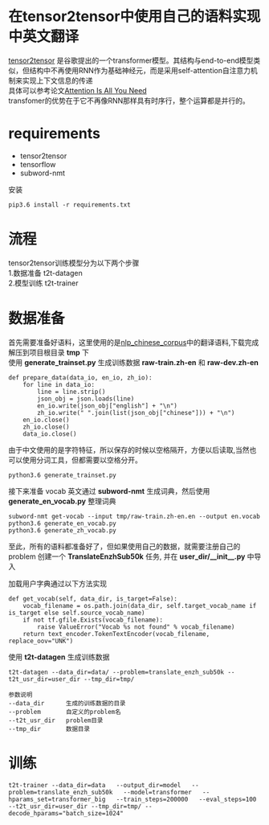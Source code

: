 # 在tensor2tensor中使用自己的语料实现中英文翻译

[tensor2tensor](github.com/tensorflow/tensor2tensor) 是谷歌提出的一个transformer模型。其结构与end-to-end模型类似，但结构中不再使用RNN作为基础神经元，而是采用self-attention自注意力机制来实现上下文信息的传递  
具体可以参考论文[Attention Is All You Need](https://arxiv.org/abs/1706.03762)  
transfomer的优势在于它不再像RNN那样具有时序行，整个运算都是并行的。

# requirements

- tensor2tensor
- tensorflow
- subword-nmt

安装

    pip3.6 install -r requirements.txt

# 流程

tensor2tensor训练模型分为以下两个步骤  
1.数据准备 t2t-datagen  
2.模型训练 t2t-trainer  

# 数据准备
首先需要准备好语料，这里使用的是[nlp_chinese_corpus](https://github.com/brightmart/nlp_chinese_corpus)中的翻译语料,下载完成解压到项目根目录 **tmp** 下  
使用 **generate_trainset.py** 生成训练数据 **raw-train.zh-en** 和 **raw-dev.zh-en**

    def prepare_data(data_io, en_io, zh_io):
        for line in data_io:
            line = line.strip()
            json_obj = json.loads(line)
            en_io.write(json_obj["english"] + "\n")
            zh_io.write(" ".join(list(json_obj["chinese"])) + "\n")
        en_io.close()
        zh_io.close()
        data_io.close()

由于中文使用的是字符特征，所以保存的时候以空格隔开，方便以后读取,当然也可以使用分词工具，但都需要以空格分开。  

    python3.6 generate_trainset.py

接下来准备 vocab
英文通过 **subword-nmt** 生成词典，然后使用 **generate_en_vocab.py** 整理词典

    subword-nmt get-vocab --input tmp/raw-train.zh-en.en --output en.vocab
    python3.6 generate_en_vocab.py
    python3.6 generate_zh_vocab.py

至此，所有的语料都准备好了，但如果使用自己的数据，就需要注册自己的problem
创建一个 **TranslateEnzhSub50k** 任务, 并在 **user_dir/\_\_init\_\_.py** 中导入

加载用户字典通过以下方法实现  

    def get_vocab(self, data_dir, is_target=False):
        vocab_filename = os.path.join(data_dir, self.target_vocab_name if is_target else self.source_vocab_name)
        if not tf.gfile.Exists(vocab_filename):
            raise ValueError("Vocab %s not found" % vocab_filename)
        return text_encoder.TokenTextEncoder(vocab_filename, replace_oov="UNK")

使用 **t2t-datagen** 生成训练数据
    
    t2t-datagen --data_dir=data/ --problem=translate_enzh_sub50k --t2t_usr_dir=user_dir --tmp_dir=tmp/
    
    参数说明
    --data_dir      生成的训练数据的目录
    --problem       自定义的problem名
    --t2t_usr_dir   problem目录
    --tmp_dir       数据目录

# 训练
    t2t-trainer --data_dir=data   --output_dir=model   --problem=translate_enzh_sub50k   --model=transformer   --hparams_set=transformer_big   --train_steps=200000   --eval_steps=100 --t2t_usr_dir=user_dir --tmp_dir=tmp/ --decode_hparams="batch_size=1024"






